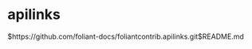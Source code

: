 # apilinks

<include sethead="2" nohead="true">
    $https://github.com/foliant-docs/foliantcontrib.apilinks.git$README.md
</include>
